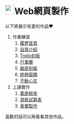 # <img src=https://static.wixstatic.com/media/5a71f2_0f4c475255a540eeafdb78445852d7fe~mv2.png/v1/fill/w_170,h_170,al_c,usm_0.66_1.00_0.01/5a71f2_0f4c475255a540eeafdb78445852d7fe~mv2.png height=30></img>Web網頁製作
以下將展示有愛的作品❤
1. 作業練習
    1. [履歷首頁](https://webbuildschool.azurewebsites.net/HomeworkExercises/Resume/index.html)
    2. [自我介紹](https://webbuildschool.azurewebsites.net/HomeworkExercises/Resume/Resume.html)
    3. [Trello刻板](https://webbuildschool.azurewebsites.net/HomeworkExercises/Resume/Trello.html)
    4. [行事曆](https://webbuildschool.azurewebsites.net/HomeworkExercises/日曆日曆日曆.html)
    5. [蝦皮刻板](https://webbuildschool.azurewebsites.net/HomeworkExercises/shopee.html)
    6. [終極密碼](https://webbuildschool.azurewebsites.net/HomeworkExercises/終極密碼.html)
    7. [不動心文](https://webbuildschool.azurewebsites.net/HomeworkExercises/news/index.html)
2. 上課實作
    1. [累進稅率](https://webbuildschool.azurewebsites.net/課堂練習/累進稅率.html)
    2. [貸款試算表](https://webbuildschool.azurewebsites.net/課堂練習/貸款試算表.html)
    3. [表單製作](https://webbuildschool.azurewebsites.net/課堂練習/20180321表單.html)

喜歡的話可以再看看其他作品。
